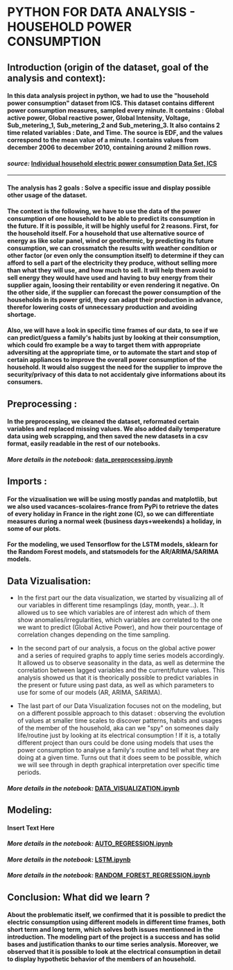 # PYTHON FOR DATA ANALYSIS - HOUSEHOLD POWER CONSUMPTION

## Introduction (origin of the dataset, goal of the analysis and context):

#### In this data analysis project in python, we had to use the "household power consumption" dataset from ICS. This dataset contains different power consumption measures, sampled every minute. It contains : Global active power, Global reactive power, Global Intensity, Voltage, Sub_metering_1, Sub_metering_2 and Sub_metering_3. It also contains 2 time related variables : Date, and Time. The source is EDF, and the values correspond to the mean value of a minute. I contains values from december 2006 to december 2010, containing around 2 million rows.

#### *source:* [Individual household electric power consumption Data Set, ICS](https://archive.ics.uci.edu/ml/datasets/individual+household+electric+power+consumption)
***

#### The analysis has 2 goals : Solve a specific issue and display possible other usage of the dataset. 

#### The context is the following, we have to use the data of the power consumption of one household to be able to predict its consumption in the future. If it is possible, it will be highly useful for 2 reasons. First, for the household itself. For a household that use alternative source of energy as like solar panel, wind or geothermic, by predicting its future consumption, we can crossmatch the results with weather condition or other factor (or even only the consumption itself) to determine if they can afford to sell a part of the electricity they produce, without selling more than what they will use, and how much to sell. It will help them avoid to sell energy they would have used and having to buy energy from their supplier again, loosing their rentability or even rendering it negative. On the other side, if the supplier can forecast the power consumption of the households in its power grid, they can adapt their production in advance, therefor lowering costs of unnecessary production and avoiding shortage.

#### Also, we will have a look in specific time frames of our data, to see if we can predict/guess a family's habits just by looking at their consumption, which could fro example be a way to target them with appropriate adversiting at the appropriate time, or to automate the start and stop of certain appliances to improve the overall power consumption of the household. It would also suggest the need for the supplier to improve the security/privacy of this data to not accidentaly give informations about its consumers.



## Preprocessing :

#### In the preprocessing, we cleaned the dataset, reformated certain variables and replaced missing values. We also added daily temperature data using web scrapping, and then saved the new datasets in a csv format, easily readable in the rest of our notebooks. 

#### *More details in the notebook:* [data_preprocessing.ipynb](https://github.com/Theodlz/data_analysis_S7/blob/main/pre_processing/data_preprocessing.ipynb)

## Imports :

#### For the vizualisation we will be using mostly pandas and matplotlib, but we also used vacances-scolaires-france from PyPi to retrieve the dates of every holiday in France in the right zone (C), so we can differentiate measures during a normal week (business days+weekends) a holiday, in some of our plots.
#### For the modeling, we used Tensorflow for the LSTM models, sklearn for the Random Forest models, and statsmodels for the AR/ARIMA/SARIMA models.


## Data Vizualisation:

* In the first part our the data visualization, we started by visualizing all of our variables in different time resamplings (day, month, year...). It allowed us to see which variables are of interest adn which of them show anomalies/irregularities, which variables are correlated to the one we want to predict (Global Active Power), and how their pourcentage of correlation changes depending on the time sampling. 

* In the second part of our analysis, a focus on the global active power and a series of required graphs to apply time series models accordingly. It allowed us to observe seasonality in the data, as well as determine the correlation between lagged variables and the current/future values. This analysis showed us that it is theorically possible to predict variables in the present or future using past data, as well as which parameters to use for some of our models (AR, ARIMA, SARIMA).

* The last part of our Data Visualization focuses not on the modeling, but on a different possible approach to this dataset : observing the evolution of values at smaller time scales to discover patterns, habits and usages of the member of the household, aka can we "spy" on someones daily life/routine just by looking at its electrical consumption ! If it is, a totally different project than ours could be done using models that uses the power consumption to analyse a family's routine and tell what they are doing at a given time. Turns out that it does seem to be possible, which we will see through in depth graphical interpretation over specific time periods.

#### *More details in the notebook:* [DATA_VISUALIZATION.ipynb](https://github.com/Theodlz/data_analysis_S7/blob/main/DATA_VISUALIZATION.ipynb)

## Modeling:

#### Insert Text Here

#### *More details in the notebook:* [AUTO_REGRESSION.ipynb](https://github.com/Theodlz/data_analysis_S7/blob/main/AUTO_REGRESSION.ipynb)

#### *More details in the notebook:* [LSTM.ipynb](https://github.com/Theodlz/data_analysis_S7/blob/main/LSTM.ipynb)

#### *More details in the notebook:* [RANDOM_FOREST_REGRESSION.ipynb](https://github.com/Theodlz/data_analysis_S7/blob/main/RANDOM_FOREST_REGRESSION.ipynb)

## Conclusion: What did we learn ?

#### About the problematic itself, we confirmed that it is possible to predict the electric consumption using different models in different time frames, both short term and long term, which solves both issues mentionned in the introduction. The modeling part of the project is a success and has solid bases and justification thanks to our time series analysis. Moreover, we observed that it is possible to look at the electrical consumption in detail to display hypothetic behavior of the members of an household.


